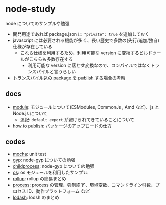 # node-study

node についてのサンプルや勉强

- 開発用途であれば package.json に `"private": true` を追加しておく
- javascript には必要される機能が多く、長い歴史で多数の(先行/追加/独自)仕様が存在している
  - これら仕様を利用するため、利用可能な version に変換するビルドツールがこちらも多数存在する
    - 利用可能な version に落とす変換なので、コンパイルではなくトランスパイルと言うらしい
- [トランスパイル込の package を publish する場合の考察](./howToPublish)

## docs

- [module](./docs/module.md): モジュールについて(ESModules, CommonJs , Amd など)、js と Node.js について
  - 追記: `default export` が避けられてきていることについて
- [how to publish](./howToPublish): パッケージのアップロードの仕方

## codes

- [mocha](./mocha): unit test
- [gyp](./gyp): node-gyp についての勉强
- [childprocess](./childprocess): node-gyp についての勉强
- [os](./os): os モジュールを利用したサンプル
- [rollup](./rollup): rollup の簡易まとめ
- [process](./process): process の管理、強制終了、環境変数、コマンドライン引数、プロセス ID、動作プラットフォーム など
- [lodash](./lodash-study): lodsh のまとめ
